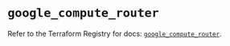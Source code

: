 # `google_compute_router`

Refer to the Terraform Registry for docs: [`google_compute_router`](https://registry.terraform.io/providers/hashicorp/google-beta/6.39.0/docs/resources/google_compute_router).
